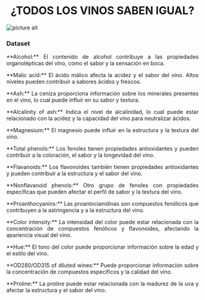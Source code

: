# <h1 align="center">¿TODOS LOS VINOS SABEN IGUAL?</h1>

![picture alt](https://cdn.businessinsider.es/sites/navi.axelspringer.es/public/media/image/2021/08/copas-2446819.jpg?tf=3840x)



### Dataset

<p style="text-align: justify;">**Alcohol:** El contenido de alcohol contribuye a las propiedades organolépticas del vino, como el sabor y la sensación en boca.</p>
        <p style="text-align: justify;">**Malic acid:** El ácido málico afecta la acidez y el sabor del vino. Altos niveles pueden contribuir a sabores ácidos y frescos.</p>
        <p style="text-align: justify;">**Ash:** La ceniza proporciona información sobre los minerales presentes en el vino, lo cual puede influir en su sabor y textura.</p>
        <p style="text-align: justify;">**Alcalinity of ash:** Indica el nivel de alcalinidad, lo cual puede estar relacionado con la acidez y la capacidad del vino para neutralizar ácidos.</p>
        <p style="text-align: justify;">**Magnesium:** El magnesio puede influir en la estructura y la textura del vino.</p>
        <p style="text-align: justify;">**Total phenols:** Los fenoles tienen propiedades antioxidantes y pueden contribuir a la coloración, el sabor y la longevidad del vino.</p>
        <p style="text-align: justify;">**Flavanoids:** Los flavonoides también tienen propiedades antioxidantes y pueden contribuir a la estructura y el sabor del vino.</p>
        <p style="text-align: justify;">**Nonflavanoid phenols:** Otro grupo de fenoles con propiedades específicas que pueden afectar el perfil de sabor y la textura del vino.</p>
        <p style="text-align: justify;">**Proanthocyanins:** Las proantocianidinas son compuestos fenólicos que contribuyen a la astringencia y a la estructura del vino.</p>
        <p style="text-align: justify;">**Color intensity:** La intensidad del color puede estar relacionada con la concentración de compuestos fenólicos y flavonoides, afectando la apariencia visual del vino.</p>
        <p style="text-align: justify;">**Hue:** El tono del color puede proporcionar información sobre la edad y el estilo del vino.</p>
        <p style="text-align: justify;">**OD280/OD315 of diluted wines:** Puede proporcionar información sobre la concentración de compuestos específicos y la calidad del vino.</p>
        <p style="text-align: justify;">**Proline:** La proline puede estar relacionada con la madurez de la uva y afectar la estructura y el sabor del vino.</p>